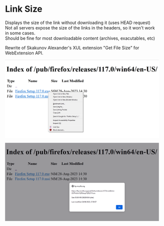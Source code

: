 # Link Size

Displays the size of the link without downloading it (uses HEAD request)  
Not all servers expose the size of the links in the headers, so it won't work in some cases.  
Should be fine for most downloadable content (archives, exacutables, etc)

Rewrite of Skakunov Alexander's XUL extension "Get File Size" for WebExtension API.

![contextmenu](contextmenu.png?raw=true)

![popup](popup.png?raw=true)
